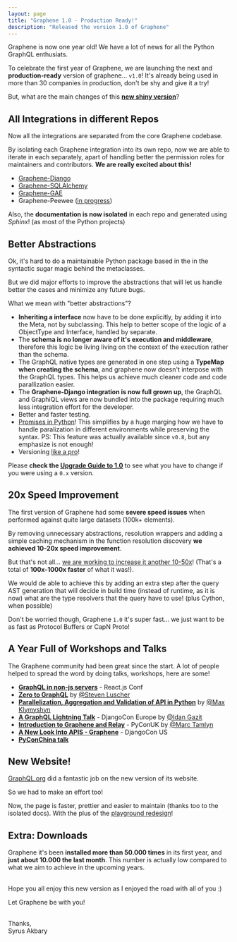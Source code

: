 ```yaml
---
layout: page
title: "Graphene 1.0 - Production Ready!"
description: "Released the version 1.0 of Graphene"
---
```


Graphene is now one year old!
We have a lot of news for all the Python GraphQL enthusiats.


To celebrate the first year of Graphene, we are launching the next
and **production-ready** version of graphene... `v1.0`! It's already being
used in more than 30 companies in production, don't be shy and give it a try!


But, what are the main changes of this **[new shiny version](https://github.com/graphql-python/graphene/)**?

## All Integrations in different Repos

Now all the integrations are separated from the core Graphene codebase.

By isolating each Graphene integration into its own repo, now we are
able to iterate in each separately, apart of handling better the permission roles
for maintainers and contributors. **We are really excited about this!**

  - [Graphene-Django](https://github.com/graphql-python/graphene-django/)
  - [Graphene-SQLAlchemy](https://github.com/graphql-python/graphene-sqlalchemy/)
  - [Graphene-GAE](https://github.com/graphql-python/graphene-gae/)
  - Graphene-Peewee ([in progress](https://github.com/graphql-python/graphene/issues/289))

Also, the **documentation is now isolated** in each repo and generated using *Sphinx*! (as most of the Python projects)

## Better Abstractions

Ok, it's hard to do a maintainable Python package based in the in the
syntactic sugar magic behind the metaclasses.

But we did major efforts to improve the abstractions that will let us handle
better the cases and minimize any future bugs.

What we mean with "better abstractions"?

 - **Inheriting a interface** now have to be done explicitly, by adding it into the Meta, not by subclassing.
   This help to better scope of the logic of a ObjectType and Interface, handled by separate.
 - The **schema is no longer aware of it's execution and middleware**, therefore this logic be living
   living on the context of the execution rather than the schema.
 - The GraphQL native types are generated in one step using a **TypeMap when creating the schema**, and graphene
   now doesn't interpose with the GraphQL types. This helps us achieve much cleaner code
   and code parallization easier.
 - The **Graphene-Django integration is now full grown up**, the GraphQL and GraphiQL views are now bundled into the package
   requiring much less integration effort for the developer.
 - Better and faster testing.
 - [Promises in Python](https://github.com/syrusakbary/promise)! This simplifies by a huge
   marging how we have to handle paralization in different environments while preserving the syntax.
   PS: This feature was actually available since `v0.8`, but any emphasize is not enough!
 - Versioning [like a pro](https://github.com/graphql-python/graphene/blob/master/graphene/pyutils/version.py)!

Please **check the [Upgrade Guide to 1.0](https://github.com/graphql-python/graphene/blob/master/UPGRADE-v1.0.md)** to see what you have to change if you were using a `0.x` version.

## 20x Speed Improvement

The first version of Graphene had some **severe speed issues** when performed against quite large datasets
(100k+ elements).

By removing unnecessary abstractions, resolution wrappers and adding
a simple caching mechanism in the function resolution discovery **we achieved
10-20x speed improvement**.


But that's not all... [we are working to increase it another 10-50x](https://github.com/graphql-python/graphene/issues/268#issuecomment-245507085)! (That's a total
of **100x-1000x faster** of what it was!).

We would de able to achieve this by adding an extra step after the query AST generation that will decide in build
time (instead of runtime, as it is now) what are the type resolvers that the query have to use! (plus Cython, when possible)

Don't be worried though, Graphene `1.0` it's super fast... we just want to be as fast as Protocol Buffers
or CapN Proto!


## A Year Full of Workshops and Talks

The Graphene community had been great since the start.
A lot of people helped to spread the word by doing talks, workshops, here are some!

 - **[GraphQL in non-js servers](https://www.youtube.com/watch?v=RNoyPSrQyPs)** - React.js Conf
 - **[Zero to GraphQL](https://www.youtube.com/watch?v=UBGzsb2UkeY)** by [@Steven Luscher](https://twitter.com/steveluscher)
 - **[Parallelization, Aggregation and Validation of API in Python](http://www.slideshare.net/MaxKlymyshyn/piterpy-2016-parallelization-aggregation-and-validation-of-api-in-python)** by [@Max Klymyshyn](https://twitter.com/maxmaxmaxmax)
 - **[A GraphQL Lightning Talk](https://medium.com/@idangazit/a-graphql-lightning-talk-29838f22462e)** - DjangoCon Europe by [@Idan Gazit](https://twitter.com/idangazit)
 - **[Introduction to Graphene and Relay](https://speakerdeck.com/mjtamlyn/an-introduction-to-graphene-and-relay)** - PyConUK by [@Marc Tamlyn](https://twitter.com/mjtamlyn)
 - **[A New Look Into APIS - Graphene](https://www.youtube.com/watch?v=BG1H6IrNbAk)** - DjangoCon US
 - **[PyConChina talk](http://cn.pycon.org/2016/hangzhou.html)**


## New Website!

[GraphQL.org](http://graphql.org) did a fantastic job on the new version of its website.

So we had to make an effort too!

Now, the page is faster, prettier and easier to maintain (thanks too to the isolated docs).
With the plus of the [playground redesign](/playground/)!


## Extra: Downloads

Graphene it's been **installed more than 50.000 times** in its first year, and **just about 10.000 the last month**.
This number is actually low compared to what we aim to achieve in the upcoming years.
<br><br>

Hope you all enjoy this new version as I enjoyed the road with all of you :)

Let Graphene be with you!

<br>
Thanks,<br>Syrus Akbary
